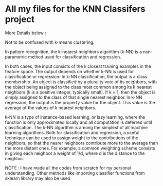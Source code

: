# All my files for the KNN Classifers project

More Details below : 

Not to be confused with k-means clustering.

In pattern recognition, the k-nearest neighbors algorithm (k-NN) is a non-parametric method used for classification and regression. 

In both cases, the input consists of the k closest training examples in the feature space. The output depends on whether k-NN is used for classification or regression: 
      In k-NN classification, the output is a class membership. An object is classified by a plurality vote of its neighbors, with the             object being assigned to the class most common among its k nearest neighbors (k is a positive integer, typically small). If k = 1,         then the object is simply assigned to the class of that single nearest neighbor.
      In k-NN regression, the output is the property value for the object. This value is the average of the values of k nearest neighbors.

k-NN is a type of instance-based learning, or lazy learning, where the function is only approximated locally and all computation is deferred until classification. The k-NN algorithm is among the simplest of all machine learning algorithms. 
Both for classification and regression, a useful technique can be used to assign weight to the contributions of the neighbors, so that the nearer neighbors contribute more to the average than the more distant ones. For example, a common weighting scheme consists in giving each neighbor a weight of 1/d, where d is the distance to the neighbor.

NOTE : I have made all the codes from scratch for my personal understanding. Other methods like importing classifier functions from sklearn library may also be used. 
